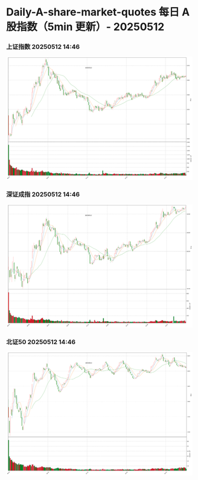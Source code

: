 
# Daily-A-share-market-quotes 每日 A 股指数（5min 更新）- 20250512

### 上证指数 20250512 14:46
![](./fig/2025/5/20250512-sh000001.png)

### 深证成指 20250512 14:46
![](./fig/2025/5/20250512-sz399001.png)

### 北证50 20250512 14:46
![](./fig/2025/5/20250512-bj899050.png)
